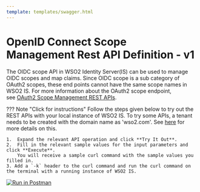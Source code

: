 ```yaml
---
template: templates/swagger.html
---
```

# OpenID Connect Scope Management Rest API Definition - v1

The OIDC scope API in WSO2 Identity Server(IS) can be used to manage OIDC scopes and map claims.
Since OIDC scope is a sub category of OAuth2 scopes, these end points cannot have the same scope names in WSO2 IS. 
For more information about the OAuth2 scope endpoint,  
see [OAuth2 Scope Management REST APIs](../../apis/oauth2-scope-management-rest-apis.md).

??? Note "Click for instructions"
    Follow the steps given below to try out the REST APIs with your local instance of WSO2 IS.
    To try some APIs, a tenant needs to be created with the domain name as 'wso2.com'. 
    See [here](../../../guides/tenants/managing-tenants-with-apis#addtenant) for more details on this.
    
    1.  Expand the relevant API operation and click **Try It Out**.  
    2.  Fill in the relevant sample values for the input parameters and click **Execute**. 
        You will receive a sample curl command with the sample values you filled in. 
    3. Add a `-k` header to the curl command and run the curl command on the terminal with a running instance of WSO2 IS. 
    
<div id="swagger-ui"></div>
<script src="../../assets/lib/swagger/swagger-ui-bundle.js"> </script>
<script src="../../assets/lib/swagger/swagger-ui-standalone-preset.js"> </script>
<script>
window.onload = function() {
  // Begin Swagger UI call region
  const ui = SwaggerUIBundle({
    url: "https://raw.githubusercontent.com/wso2/identity-api-server/v1.0.190/components/org.wso2.carbon.identity.api.server.oidc.scope.management/org.wso2.carbon.identity.api.server.oidc.scope.management.v1/src/main/resources/oidc-scope-management.yaml",
    dom_id: '#swagger-ui',
    deepLinking: true,
    presets: [
      SwaggerUIBundle.presets.apis,
      SwaggerUIStandalonePreset
    ],
    plugins: [
      SwaggerUIBundle.plugins.DownloadUrl
    ],
    layout: "StandaloneLayout"
  })
  // End Swagger UI call region

  window.ui = ui
}
</script>

[![Run in Postman](https://run.pstmn.io/button.svg)](https://app.getpostman.com/run-collection/fb712a9e2a2f92c54d8f)